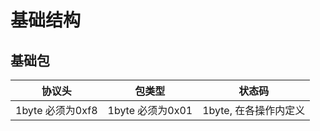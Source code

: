# 基础结构
## 基础包
| 协议头           | 包类型            | 状态码                |
| ---------------- | ----------------- | --------------------- |
| 1byte 必须为0xf8 | 1byte 必须为0x01  | 1byte, 在各操作内定义 |